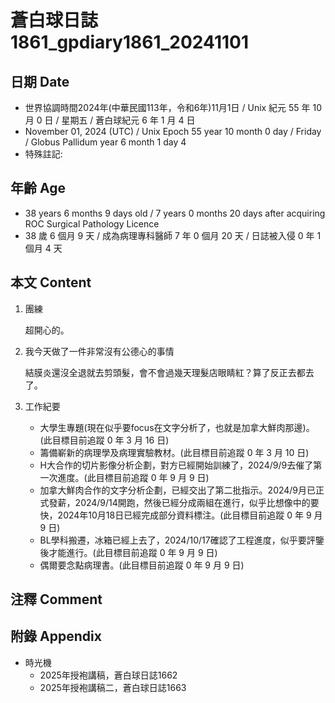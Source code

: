 [_metadata_:encoding]: - "utf-8"
[_metadata_:language]: - "zh-Hant-TW"
[_metadata_:fileformat]: - "markdown"
[_metadata_:MIME_type]: - "text/plain"
[_metadata_:markdown_version]: - "commonmark version 0.30"
[_metadata_:markdown_spec]: - "https://spec.commonmark.org/0.30/"

# 蒼白球日誌1861_gpdiary1861_20241101 #

## 日期 Date ##

* 世界協調時間2024年(中華民國113年，令和6年)11月1日 / Unix 紀元 55 年 10 月 0 日 / 星期五 / 蒼白球紀元 6 年 1 月 4 日
* November 01, 2024 (UTC) / Unix Epoch 55 year 10 month 0 day / Friday / Globus Pallidum year 6 month 1 day 4
* 特殊註記:

## 年齡 Age ##

* 38 years 6 months 9 days old / 7 years 0 months 20 days after acquiring ROC Surgical Pathology Licence
* 38 歲 6 個月 9 天 / 成為病理專科醫師 7 年 0 個月 20 天 / 日誌被入侵 0 年 1 個月 4 天

## 本文 Content ##

1. 團練

    超開心的。

2. 我今天做了一件非常沒有公德心的事情

    結膜炎還沒全退就去剪頭髮，會不會過幾天理髮店眼睛紅？算了反正去都去了。

3. 工作紀要

    - 大學生專題(現在似乎要focus在文字分析了，也就是加拿大鮮肉那邊)。(此目標目前追蹤 0 年 3 月 16 日)
    - 籌備嶄新的病理學及病理實驗教材。(此目標目前追蹤 0 年 3 月 10 日)
    - H大合作的切片影像分析企劃，對方已經開始訓練了，2024/9/9去催了第一次進度。(此目標目前追蹤 0 年 9 月 9 日)
    - 加拿大鮮肉合作的文字分析企劃，已經交出了第二批指示。2024/9月已正式發薪，2024/9/14開跑，然後已經分成兩組在進行，似乎比想像中的要快，2024年10月18日已經完成部分資料標注。(此目標目前追蹤 0 年 9 月 9 日)
    - BL學科搬遷，冰箱已經上去了，2024/10/17確認了工程進度，似乎要評鑒後才能進行。(此目標目前追蹤 0 年 9 月 9 日)
    - 偶爾要念點病理書。(此目標目前追蹤 0 年 9 月 9 日)

## 注釋 Comment ##


## 附錄 Appendix ##

* 時光機
    - 2025年授袍講稿，蒼白球日誌1662
    - 2025年授袍講稿二，蒼白球日誌1663
